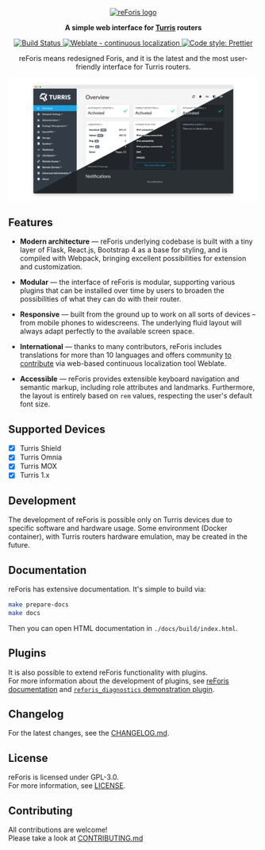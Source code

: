 <div align="center">
   <p>
      <a href="https://gitlab.nic.cz/turris/reforis/">
      <img src="docs/assets/reforis_logo.png" width="150" alt="reForis logo">
      </a>
   </p>
</div>
<div align="center">
   <p>
      <strong>
      A simple web interface for <a href="https://docs.turris.cz/basics/models/" target="_blank">Turris</a> routers
      </strong>
   </p>
</div>
<div align="center">
   <p>
      <a href="https://gitlab.nic.cz/turris/reforis/reforis/-/jobs/">
         <img
            src="https://gitlab.nic.cz/turris/reforis/reforis/badges/master/pipeline.svg"
            alt="Build Status"
         />
      </a>
      <a href="https://hosted.weblate.org/projects/turris/reforis/">
         <img
            src="https://hosted.weblate.org/widgets/turris/-/reforis/svg-badge.svg" 
            alt="Weblate - continuous localization"
         />
      </a>
      <a href="https://github.com/prettier/prettier">
         <img
            src="https://img.shields.io/badge/code_style-prettier-ff69b4.svg" 
            alt="Code style: Prettier"
         />
      </a>
   </p>
</div>
<div align="center">
   <p>
      reForis means redesigned Foris, and it is the latest and the most user-friendly interface for Turris routers.
   </p>
</div>
<div align="center">
   <p>
      <a href="docs/assets/reforis_screenshot.png" target="_blank">
      <img src="docs/assets/reforis_screenshot.png" width="700" />
      </a>
   </p>
</div>

## Features

-   **Modern architecture** — reForis underlying codebase is built with a tiny
    layer of Flask, React.js, Bootstrap 4 as a base for styling, and is compiled
    with Webpack, bringing excellent possibilities for extension and
    customization.

-   **Modular** — the interface of reForis is modular, supporting various
    plugins that can be installed over time by users to broaden the
    possibilities of what they can do with their router.

-   **Responsive** — built from the ground up to work on all sorts of devices –
    from mobile phones to widescreens. The underlying fluid layout will always
    adapt perfectly to the available screen space.

-   **International** — thanks to many contributors, reForis includes
    translations for more than 10 languages and offers community [to contribute](https://docs.turris.cz/geek/contributing/translation/)
    via web-based continuous localization tool Weblate.

-   **Accessible** — reForis provides extensible keyboard navigation and
    semantic markup, including role attributes and landmarks. Furthermore, the
    layout is entirely based on `rem` values, respecting the user's default font
    size.

## Supported Devices

-   [x] Turris Shield
-   [x] Turris Omnia
-   [x] Turris MOX
-   [x] Turris 1.x

## Development

The development of reForis is possible only on Turris devices due to specific
software and hardware usage. Some environment (Docker container), with Turris
routers hardware emulation, may be created in the future.

## Documentation

reForis has extensive documentation. It's simple to build via:

```bash
make prepare-docs
make docs
```

Then you can open HTML documentation in `./docs/build/index.html`.

## Plugins

It is also possible to extend reForis functionality with plugins.\
For more information about the development of plugins, see [reForis
documentation](#documentation) and [`reforis_diagnostics` demonstration
plugin](https://gitlab.nic.cz/turris/reforis/reforis-diagnostics).

## Changelog

For the latest changes, see the [CHANGELOG.md](CHANGELOG.md).

## License

reForis is licensed under GPL-3.0.\
For more information, see [LICENSE](LICENSE).

## Contributing

All contributions are welcome!\
Please take a look at [CONTRIBUTING.md](CONTRIBUTING.md)
